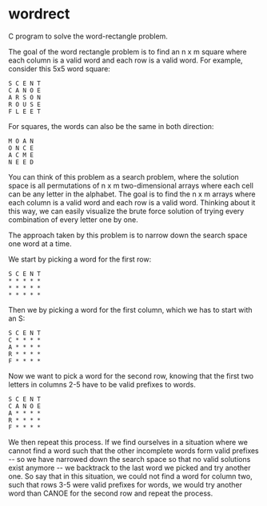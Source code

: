 wordrect
========

C program to solve the word-rectangle problem.

The goal of the word rectangle problem is to find an n x m square where each column is a valid word and each row is a valid word. For example, consider this 5x5 word square:
```
S C E N T
C A N O E
A R S O N
R O U S E
F L E E T
```

For squares, the words can also be the same in both direction:

```
M O A N
O N C E
A C M E
N E E D
```

You can think of this problem as a search problem, where the solution space is all permutations of n x m two-dimensional arrays where each cell can be any letter in the alphabet. The goal is to find the n x m arrays where each column is a valid word and each row is a valid word. Thinking about it this way, we can easily visualize the brute force solution of trying every combination of every letter one by one.

The approach taken by this problem is to narrow down the search space one word at a time.

We start by picking a word for the first row:

```
S C E N T
* * * * *
* * * * *
* * * * *
```

Then we by picking a word for the first column, which we has to start with an S:

```
S C E N T
C * * * *
A * * * *
R * * * *
F * * * *
```

Now we want to pick a word for the second row, knowing that the first two letters in columns 2-5 have to be valid prefixes to words.

```
S C E N T
C A N O E
A * * * *
R * * * *
F * * * *
```

We then repeat this process. If we find ourselves in a situation where we cannot find a word such that the other incomplete words form valid prefixes -- so we have narrowed down the search space so that no valid solutions exist anymore -- we backtrack to the last word we picked and try another one. So say that in this situation, we could not find a word for column two, such that rows 3-5 were valid prefixes for words, we would try another word than CANOE for the second row and repeat the process.
